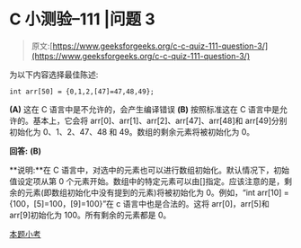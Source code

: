 # C 小测验–111 |问题 3

> 原文:[https://www.geeksforgeeks.org/c-c-quiz-111-question-3/](https://www.geeksforgeeks.org/c-c-quiz-111-question-3/)

为以下内容选择最佳陈述:

```
int arr[50] = {0,1,2,[47]=47,48,49};
```

**(A)** 这在 C 语言中是不允许的，会产生编译错误
**(B)** 按照标准这在 C 语言中是允许的。基本上，它会将 arr[0]、arr[1]、arr[2]、arr[47]、arr[48]和 arr[49]分别初始化为 0、1、2、47、48 和 49。数组的剩余元素将被初始化为 0。

**回答:** **(B)**

**说明:**在 C 语言中，对选中的元素也可以进行数组初始化。默认情况下，初始值设定项从第 0 个元素开始。数组中的特定元素可以由[]指定。应该注意的是，剩余的元素(即数组初始化中没有提到的元素)将被初始化为 0。例如，“int arr[10] = {100，[5]=100，[9]=100}”在 c 语言中也是合法的。这将 arr[0]，arr[5]和 arr[9]初始化为 100。所有剩余的元素都是 0。

[本题小考](https://www.geeksforgeeks.org/c-quiz-111-gq/)